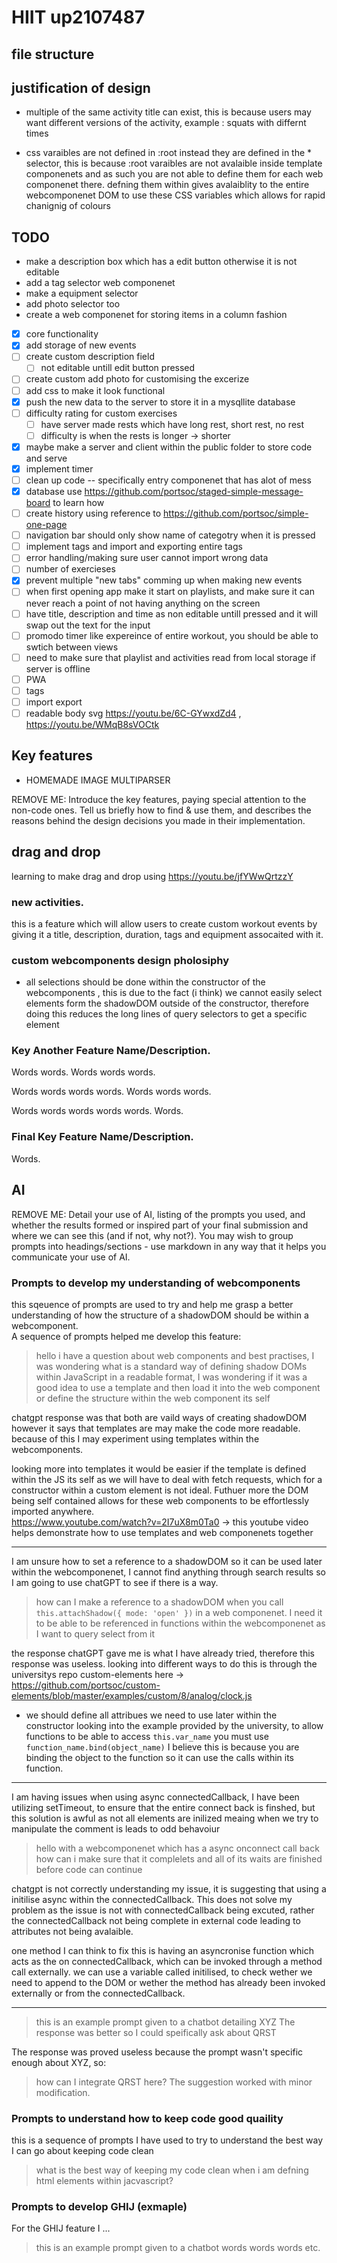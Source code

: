 # HIIT up2107487

## file structure

## justification of design

- multiple of the same activity title can exist, this is because users may want different versions of the activity, example : squats with differnt times



- css varaibles are not defined in :root instead they are defined in the * selector, this is because :root varaibles are not avalaible inside template componenets and as such you are not able to define them for each web componenet there. defning them within gives avalaiblity to the entire webcomponenet DOM to use these CSS variables which allows for rapid chanignig of colours 

## TODO

- make a description box which has a edit button otherwise it is not editable
- add a tag selector web componenet
- make a equipment selector
- add photo selector too
- create a web componenet for storing items in a column fashion
- [x] core functionality
- [x] add storage of new events
- [ ] create custom description field
  - [ ] not editable untill edit button pressed
- [ ] create custom add photo for customising the excerize
- [ ] add css to make it look functional
- [x] push the new data to the server to store it in a mysqllite database
- [ ] difficulty rating for custom exercises
  - [ ] have server made rests which have long rest, short rest, no rest
  - [ ] difficulty is when the rests is longer -> shorter
- [x] maybe make a server and client within the public folder to store code and serve
- [x] implement timer
- [ ] clean up code -- specifically entry componenet that has alot of mess
- [x] database use https://github.com/portsoc/staged-simple-message-board to learn how
- [ ] create history using reference to https://github.com/portsoc/simple-one-page
- [ ] navigation bar should only show name of categotry when it is pressed
- [ ] implement tags and import and exporting entire tags
- [ ] error handling/making sure user cannot import wrong data
- [ ] number of exercieses
- [x] prevent multiple "new tabs" comming up when making new events
- [ ] when first opening app make it start on playlists, and make sure it can never reach a point of not having anything on the screen
- [ ] have title, description and time as non editable untill pressed and it will swap out the text for the input
- [ ] promodo timer like expereince of entire workout, you should be able to swtich between views
- [ ] need to make sure that playlist and activities read from local storage if server is offline
- [ ] PWA
- [ ] tags
- [ ] import export
- [ ] readable body svg https://youtu.be/6C-GYwxdZd4 , https://youtu.be/WMqB8sVOCtk

## Key features

- HOMEMADE IMAGE MULTIPARSER

REMOVE ME: Introduce the key features, paying special attention to the non-code ones. Tell us briefly how to find & use them, and describes the reasons behind the design decisions you made in their implementation.

## drag and drop

learning to make drag and drop using
https://youtu.be/jfYWwQrtzzY

### new activities.

this is a feature which will allow users to create custom workout events by giving it a title, description, duration, tags and equipment assocaited with it.

### custom webcomponents design pholosiphy

- all selections should be done within the constructor of the webcomponents , this is due to the fact (i think) we cannot easily select elements form the shadowDOM outside of the constructor, therefore doing this reduces the long lines of query selectors to get a specific element

### Key Another Feature Name/Description.

Words words. Words words words.

Words words words words. Words words words.

Words words words words words. Words.

### Final Key Feature Name/Description.

Words.

## AI

REMOVE ME: Detail your use of AI, listing of the prompts you used, and whether the results formed or inspired part of your final submission and where we can see this (and if not, why not?). You may wish to group prompts into headings/sections - use markdown in any way that it helps you communicate your use of AI.

### Prompts to develop my understanding of webcomponents

this sqeuence of prompts are used to try and help me grasp a better understanding of how the structure of a shadowDOM should be within a webcomponent.  
A sequence of prompts helped me develop this feature:

> hello i have a question about web components and best practises, I was wondering what is a standard way of defining shadow DOMs within JavaScript in a readable format, I was wondering if it was a good idea to use a template and then load it into the web component or define the structure within the web component its self

chatgpt response was that both are vaild ways of creating shadowDOM however it says that templates are may make the code more readable. because of this I may experiment using templates within the webcomponents.

looking more into templates it would be easier if the template is defined within the JS its self as we will have to deal with fetch requests, which for a constructor within a custom element is not ideal. Futhuer more the DOM being self contained allows for these web components to be effortlessly imported anywhere.  
https://www.youtube.com/watch?v=2I7uX8m0Ta0 -> this youtube video helps demonstrate how to use templates and web componenets together

---

I am unsure how to set a reference to a shadowDOM so it can be used later within the webcomponenet, I cannot find anything through search results so I am going to use chatGPT to see if there is a way.

> how can I make a reference to a shadowDOM when you call `this.attachShadow({ mode: 'open' })` in a web componenet. I need it to be able to be referenced in functions within the webcomponenet as I want to query select from it

the response chatGPT gave me is what I have already tried, therefore this response was useless. looking into different ways to do this is through the universitys repo custom-elements here -> https://github.com/portsoc/custom-elements/blob/master/examples/custom/8/analog/clock.js

- we should define all attribues we need to use later within the constructor
  looking into the example provided by the university, to allow functions to be able to access `this.var_name` you must use `function_name.bind(object_name)` I believe this is because you are binding the object to the function so it can use the calls within its function.

---

I am having issues when using async connectedCallback, I have been utilizing setTimeout, to ensure that the entire connect back is finshed, but this solution is awful as not all elements are inilized meaing when we try to manipulate the comment is leads to odd behavoiur

> hello with a webcomponenet which has a async onconnect call back how can i make sure that it complelets and all of its waits are finished before code can continue

chatgpt is not correctly understanding my issue, it is suggesting that using a initilise async within the connectedCallback. This does not solve my problem as the issue is not with connectedCallback being excuted, rather the connectedCallback not being complete in external code leading to attributes not being avalaible.

one method I can think to fix this is having an asyncronise function which acts as the on connectedCallback, which can be invoked through a method call externally. we can use a variable called initilised, to check wether we need to append to the DOM or wether the method has already been invoked externally or from the connectedCallback.

---

> this is an example prompt given to a chatbot detailing XYZ
> The response was better so I could speifically ask about QRST

The response was proved useless because the prompt wasn't specific enough about XYZ, so:

> how can I integrate QRST here?
> The suggestion worked with minor modification.


### Prompts to understand how to keep code good quaility
this is a sequence of prompts I have used to try to understand the best way I can go about keeping code clean 

> what is the best way of keeping my code clean when i am defning html elements within jacvascript?


### Prompts to develop GHIJ (exmaple)

For the GHIJ feature I ...

> this is an example prompt given to a chatbot
> words words words etc.

